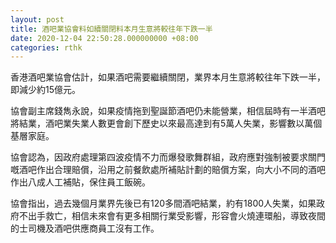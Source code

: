 ```yaml
---
layout: post
title: 酒吧業協會料如續關閉料本月生意將較往年下跌一半
date: 2020-12-04 22:50:28.000000000 +08:00
categories: rthk
---
```


香港酒吧業協會估計，如果酒吧需要繼續關閉，業界本月生意將較往年下跌一半，即減少約15億元。

協會副主席錢雋永說，如果疫情拖到聖誕節酒吧仍未能營業，相信屆時有一半酒吧將結業，酒吧業失業人數更會創下歷史以來最高達到有5萬人失業，影響數以萬個基層家庭。

協會認為，因政府處理第四波疫情不力而爆發歌舞群組，政府應對強制被要求關門嘅酒吧作出合理賠償，沿用之前餐飲處所補貼計劃的賠償方案，向大小不同的酒吧作出八成人工補貼，保住員工飯碗。

協會指出，過去幾個月業界先後已有120多間酒吧結業，約有1800人失業，如果政府不出手救亡，相信未來會有更多相關行業受影響，形容會火燒連環船，導致夜間的士司機及酒吧供應商員工沒有工作。
